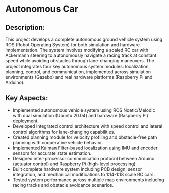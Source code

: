# Autonomous Car

## Description:
This project develops a complete autonomous ground vehicle system using ROS (Robot Operating System) for both simulation and hardware implementation. The system involves modifying a scaled RC car with Ackermann steering to autonomously navigate a racing track at constant speed while avoiding obstacles through lane-changing maneuvers. The project integrates four key autonomous system modules: localization, planning, control, and communication, implemented across simulation environments (Gazebo) and real hardware platforms (Raspberry Pi and Arduino).

## Key Aspects:
- Implemented autonomous vehicle system using ROS Noetic/Melodic with dual simulation (Ubuntu 20.04) and hardware (Raspberry Pi) deployment.
- Developed integrated control architecture with speed control and lateral control algorithms for lane-changing capabilities.
- Created planning module for velocity profiling and obstacle-free path planning with cooperative vehicle behavior.
- Implemented Kalman Filter-based localization using IMU and encoder sensors for accurate state estimation.
- Designed inter-processor communication protocol between Arduino (actuator control) and Raspberry Pi (high-level processing).
- Built complete hardware system including PCB design, sensor integration, and mechanical modifications to 1:14-1:18 scale RC cars.
- Tested system performance across multiple map environments including racing tracks and obstacle avoidance scenarios.
